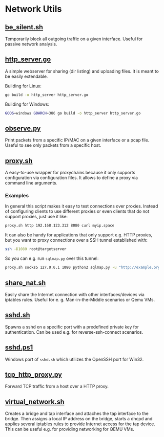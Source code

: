 # Network Utils

## [be_silent.sh](be_silent.sh)

Temporarily block all outgoing traffic on a given interface. Useful for passive network analysis.

## [http_server.go](http_server.go)

A simple webserver for sharing (dir listing) and uploading files. It is meant to be easily extendable.

Building for Linux:

```bash
go build -o http_server http_server.go
```

Building for Windows:

```bash
GOOS=windows GOARCH=386 go build -o http_server http_server.go
```

## [observe.py](observe.py)

Print packets from a specific IP/MAC on a given interface or a pcap file. Useful to see only packets from a specific host.

## [proxy.sh](proxy.sh)

A easy-to-use wrapper for proxychains because it only supports configuration via configuration files. It allows to define a proxy via command line arguments.

### Examples

In general this script makes it easy to test connections over proxies. Instead of configuring clients to use different proxies or even clients that do not support proxies, just use it like:

```bash
proxy.sh http 192.168.123.312 8080 curl myip.space
```

It can also be handy for applications that only support e.g. HTTP proxies, but you want to proxy connections over a SSH tunnel established with:

```bash
ssh -D1080 root@targetserver
```

So you can e.g. run `sqlmap.py` over this tunnel:

```bash
proxy.sh socks5 127.0.0.1 1080 python2 sqlmap.py -u "http://example.org/"
```

## [share_nat.sh](share_nat.sh)

Easily share the Internet connection with other interfaces/devices via iptables rules. Useful for e. g. Man-in-the-Middle scenarios or Qemu VMs.

## [sshd.sh](sshd.sh)

Spawns a sshd on a specific port with a predefined private key for authentication. Can be used e.g. for reverse-ssh-connect scenarios.

## [sshd.ps1](sshd.ps1)

Windows port of `sshd.sh` which utilizes the OpenSSH port for Win32.

## [tcp_http_proxy.py](tcp_http_proxy.py)

Forward TCP traffic from a host over a HTTP proxy.

## [virtual_network.sh](virtual_network.sh)

Creates a bridge and tap interface and attaches the tap interface to the bridge. Then assigns a local IP address on the bridge, starts a dhcpd and applies several iptables rules to provide Internet access for the tap device. This can be useful e.g. for providing networking for QEMU VMs.

